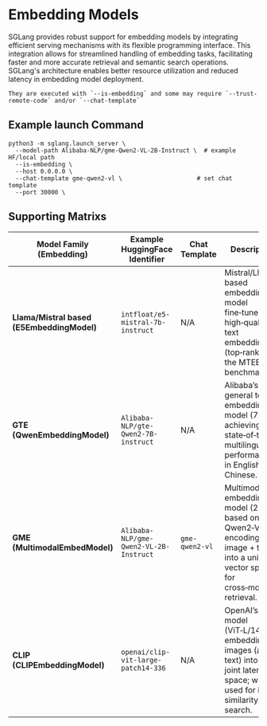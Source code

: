 # Embedding Models

SGLang provides robust support for embedding models by integrating efficient serving mechanisms with its flexible programming interface. This integration allows for streamlined handling of embedding tasks, facilitating faster and more accurate retrieval and semantic search operations. SGLang's architecture enables better resource utilization and reduced latency in embedding model deployment.

```{important}
They are executed with `--is-embedding` and some may require `--trust-remote-code` and/or `--chat-template`
```

## Example launch Command

```shell
python3 -m sglang.launch_server \
  --model-path Alibaba-NLP/gme-Qwen2-VL-2B-Instruct \  # example HF/local path
  --is-embedding \
  --host 0.0.0.0 \
  --chat-template gme-qwen2-vl \                     # set chat template
  --port 30000 \
```

## Supporting Matrixs

| Model Family (Embedding)                        | Example HuggingFace Identifier                | Chat Template | Description                                                                                                                          |
|-------------------------------------------------|-----------------------------------------------|---------------|--------------------------------------------------------------------------------------------------------------------------------------|
| **Llama/Mistral based (E5EmbeddingModel)**      | `intfloat/e5-mistral-7b-instruct`             | N/A           | Mistral/Llama-based embedding model fine‑tuned for high‑quality text embeddings (top‑ranked on the MTEB benchmark).                   |
| **GTE (QwenEmbeddingModel)**                    | `Alibaba-NLP/gte-Qwen2-7B-instruct`           | N/A           | Alibaba’s general text embedding model (7B), achieving state‑of‑the‑art multilingual performance in English and Chinese.             |
| **GME (MultimodalEmbedModel)**                  | `Alibaba-NLP/gme-Qwen2-VL-2B-Instruct`        | `gme-qwen2-vl`          | Multimodal embedding model (2B) based on Qwen2‑VL, encoding image + text into a unified vector space for cross‑modal retrieval.      |
| **CLIP (CLIPEmbeddingModel)**                   | `openai/clip-vit-large-patch14-336`           | N/A           | OpenAI’s CLIP model (ViT‑L/14) for embedding images (and text) into a joint latent space; widely used for image similarity search.   |
